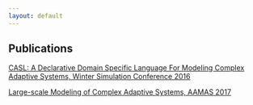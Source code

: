 ```yaml
---
layout: default
---
```


## Publications

[CASL: A Declarative Domain Specific Language For Modeling Complex Adaptive Systems, Winter Simulation Conference 2016](https://pdfs.semanticscholar.org/f483/e1cc21735c30f32fc266e1babfaed782f9d4.pdf)

[Large-scale Modeling of Complex Adaptive Systems, AAMAS 2017 ]()

